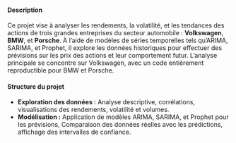 #### **Description**
Ce projet vise à analyser les rendements, la volatilité, et les tendances des actions de trois grandes entreprises du secteur automobile : **Volkswagen**, **BMW**, et **Porsche**. À l’aide de modèles de séries temporelles tels qu’ARIMA, SARIMA, et Prophet, il explore les données historiques pour effectuer des prévisions sur les prix des actions et leur comportement futur. L’analyse principale se concentre sur Volkswagen, avec un code entièrement reproductible pour BMW et Porsche.


#### **Structure du projet**
- **Exploration des données :** Analyse descriptive, corrélations, visualisations des rendements, volatilité et volumes.
- **Modélisation :** Application de modèles ARIMA, SARIMA, et Prophet pour les prévisions, Comparaison des données réelles avec les prédictions, affichage des intervalles de confiance.

